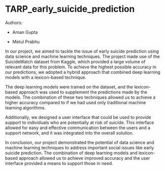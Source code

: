 # TARP_early_suicide_prediction

Authors:

- Aman Gupta

- Metul Prabhu


In our project, we aimed to tackle the issue of early suicide prediction using data science and machine learning techniques. The project made use of the SuicideWatch dataset from Kaggle, which provided a large volume of relevant data for this problem. To achieve the highest possible accuracy in our predictions, we adopted a hybrid approach that combined deep learning models with a lexicon-based technique.

The deep learning models were trained on the dataset, and the lexicon-based approach was used to supplement the predictions made by the models. The combination of these two techniques allowed us to achieve a higher accuracy compared to if we had used only traditional machine learning algorithms.

Additionally, we designed a user interface that could be used to provide support to individuals who are potentially at risk of suicide. This interface allowed for easy and effective communication between the users and a support network, and it was integrated into the overall solution.

In conclusion, our project demonstrated the potential of data science and machine learning techniques to address important social issues like early suicide prediction. The combination of deep learning models and lexicon-based approach allowed us to achieve improved accuracy and the user interface provided a means to support those in need.
